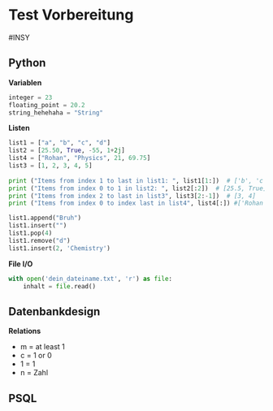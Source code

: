 # Test Vorbereitung
#INSY 

## Python

**Variablen**
```python
integer = 23
floating_point = 20.2
string_hehehaha = "String"
```

**Listen**
```python
list1 = ["a", "b", "c", "d"]  
list2 = [25.50, True, -55, 1+2j]  
list4 = ["Rohan", "Physics", 21, 69.75]  
list3 = [1, 2, 3, 4, 5]  
  
print ("Items from index 1 to last in list1: ", list1[1:])  # ['b', 'c', 'd']
print ("Items from index 0 to 1 in list2: ", list2[:2])  # [25.5, True]
print ("Items from index 2 to last in list3", list3[2:-1])  # [3, 4]
print ("Items from index 0 to index last in list4", list4[:]) #['Rohan', 'Physics', 21, 69.75]

list1.append("Bruh")
list1.insert("")
list1.pop(4)
list1.remove("d")
list1.insert(2, 'Chemistry')
```

**File I/O**
```python
with open('dein_dateiname.txt', 'r') as file: 
	inhalt = file.read()
```

## Datenbankdesign 

**Relations**
- m = at least 1
- c = 1 or 0
- 1 = 1 
- n = Zahl

## PSQL

